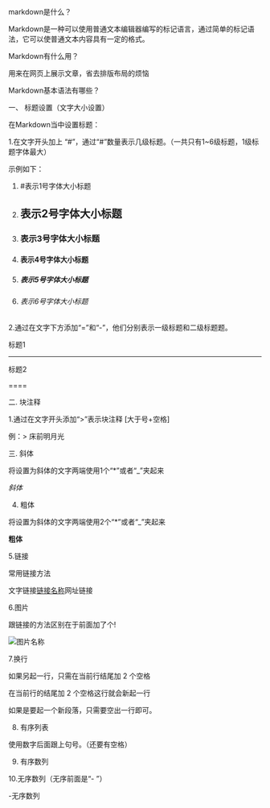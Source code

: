 
markdown是什么？

Markdown是一种可以使用普通文本编辑器编写的标记语言，通过简单的标记语法，它可以使普通文本内容具有一定的格式。

Markdown有什么用？

用来在网页上展示文章，省去排版布局的烦恼

Markdown基本语法有哪些？

一、 标题设置（文字大小设置）

在Markdown当中设置标题：

1.在文字开头加上 “#”，通过“#”数量表示几级标题。（一共只有1~6级标题，1级标题字体最大）

示例如下：

1. #表示1号字体大小标题

2. ##  表示2号字体大小标题

3. ###  表示3号字体大小标题

4. ####  表示4号字体大小标题

5. #####  表示5号字体大小标题

6. ######  表示6号字体大小标题

2.通过在文字下方添加“=”和“-”，他们分别表示一级标题和二级标题题。

标题1

------

标题2

====

二. 块注释

1.通过在文字开头添加“>”表示块注释 [大于号+空格]

例：> 床前明月光

三. 斜体

将设置为斜体的文字两端使用1个“*”或者“_”夹起来

*斜体*

4. 粗体

将设置为斜体的文字两端使用2个“*”或者“_”夹起来

**粗体**

5.链接

常用链接方法

文字链接[链接名称](http://链接网址)网址链接

6.图片

跟链接的方法区别在于前面加了个!

![图片名称](http://图片网址)

7.换行

如果另起一行，只需在当前行结尾加 2 个空格

在当前行的结尾加 2 个空格这行就会新起一行

如果是要起一个新段落，只需要空出一行即可。

8. 有序列表

使用数字后面跟上句号。（还要有空格）

9. 有序数列

10.无序数列（无序前面是“- ”）

-无序数列

